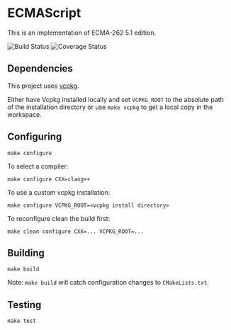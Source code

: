 ECMAScript
==========

This is an implementation of ECMA-262 5.1 edition.

![Build Status](https://github.com/johnsusi/ecmascript/actions/workflows/ci.yml/badge.svg)
![Coverage Status](https://coveralls.io/repos/github/johnsusi/ecmascript/badge.svg?branch=main)

## Dependencies

This project uses [vcpkg](https://github.com/microsoft/vcpkg).

Either have Vcpkg installed locally and set `VCPKG_ROOT` to the absolute path of
the installation directory or use `make vcpkg` to get a local copy in the
workspace.

## Configuring

```
make configure
```

To select a compiler:

```
make configure CXX=clang++ 
```

To use a custom vcpkg installation:

```
make configure VCPKG_ROOT=<vcpkg install directory>
```

To reconfigure clean the build first:

```
make clean configure CXX=... VCPKG_ROOT=...
```

## Building

```
make build
```

Note: `make build` will catch configuration changes to `CMakeLists.txt`.

## Testing

```
make test
```
